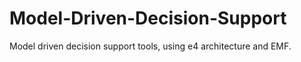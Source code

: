 Model-Driven-Decision-Support
=============================

Model driven decision support tools, using e4 architecture and EMF.
